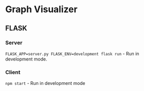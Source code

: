 # Graph Visualizer

## FLASK

### Server

`FLASK_APP=server.py FLASK_ENV=development flask run` - Run in development mode.

### Client

`npm start` - Run in development mode